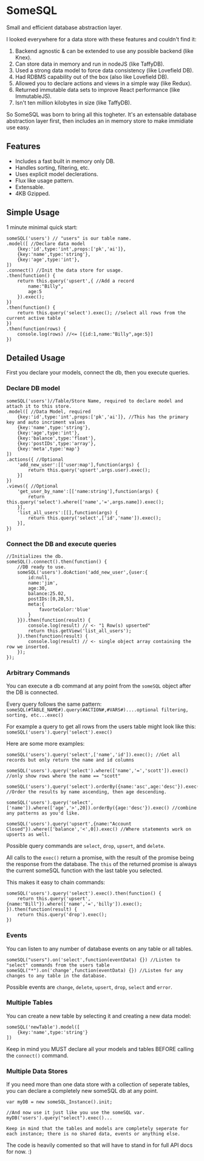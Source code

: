 # SomeSQL
Small and efficient database abstraction layer.

I looked everywhere for a data store with these features and couldn't find it:

1. Backend agnostic & can be extended to use any possible backend (like Knex).
2. Can store data in memory and run in nodeJS (like TaffyDB).
3. Used a strong data model to force data consistency (like Lovefield DB).
4. Had RDBMS capability out of the box (also like Lovefield DB).
5. Allowed you to declare actions and views in a simple way (like Redux).
6. Returned immutable data sets to improve React performance (like ImmutableJS).
7. Isn't ten million kilobytes in size (like TaffyDB).

So SomeSQL was born to bring all this togheter.  It's an extensable database abstraction layer first, then includes an in memory store to make immidiate use easy.

## Features
* Includes a fast built in memory only DB.
* Handles sorting, filtering, etc.
* Uses explicit model declerations.
* Flux like usage pattern.
* Extensable.
* 4KB Gzipped.

## Simple Usage

1 minute minimal quick start:

```
someSQL('users') // "users" is our table name.
.model([ //Declare data model
    {key:'id',type:'int',props:['pk','ai']},
    {key:'name',type:'string'},
    {key:'age',type:'int'}, 
])
.connect() //Init the data store for usage.
.then(function() {
    return this.query('upsert',{ //Add a record
        name:"Billy",
        age:5
    }).exec();
})
.then(function() {
    return this.query('select').exec(); //select all rows from the current active table
})
.then(function(rows) {
    console.log(rows) //<= [{id:1,name:"Billy",age:5}]
})

```

## Detailed Usage
First you declare your models, connect the db, then you execute queries.

### Declare DB model
```
someSQL('users')//Table/Store Name, required to declare model and attach it to this store.
.model([ //Data Model, required
    {key:'id',type:'int',props:['pk','ai']}, //This has the primary key and auto incriment values
    {key:'name',type:'string'},
    {key:'age',type:'int'},
    {key:'balance',type:'float'},
    {key:'postIDs',type:'array'},
    {key:'meta',type:'map'}
])
.actions({ //Optional
    'add_new_user':[['user:map'],function(args) {
        return this.query('upsert',args.user).exec();
    }]
})
.views({ //Optional
    'get_user_by_name':[['name:string'],function(args) {
        return this.query('select').where(['name','=',args.name]).exec();
    }],
    'list_all_users':[[],function(args) {
        return this.query('select',['id','name']).exec();
    }],                       
})

```

### Connect the DB and execute queries
```
//Initializes the db.
someSQL().connect().then(function() {
    //DB ready to use.
    someSQL('users').doAction('add_new_user',{user:{
        id:null,
        name:'jim',
        age:30,
        balance:25.02,
        postIDs:[0,20,5],
        meta:{
            favorteColor:'blue'
        }
    }}).then(function(result) {
        console.log(result) // <- "1 Row(s) upserted"
        return this.getView('list_all_users');
    }).then(function(result) {
        console.log(result) // <- single object array containing the row we inserted.
    });
});

```

### Arbitrary Commands

You can execute a db command at any point from the `someSQL` object after the DB is connected.

Every query follows the same pattern:
`someSQL(#TABLE_NAME#).query(#ACTION#,#VARS#)....optional filtering, sorting, etc...exec()`

For example a query to get all rows from the users table might look like this:
`someSQL('users').query('select').exec()`

Here are some more examples:
```
someSQL('users').query('select',['name','id']).exec(); //Get all records but only return the name and id columns

someSQL('users').query('select').where(['name','=','scott']).exec() //only show rows where the name == "scott"

someSQL('users').query('select').orderBy({name:'asc',age:'desc'}).exec() //Order the results by name ascending, then age descending.

someSQL('users').query('select',['name']).where(['age','>',20]).orderBy({age:'desc'}).exec() //combine any patterns as you'd like.

someSQL('users').query('upsert',{name:"Account Closed"}).where(['balance','<',0]).exec() //Where statements work on upserts as well.

```

Possible query commands are `select`, `drop`, `upsert`, and `delete`.

All calls to the `exec()` return a promise, with the result of the promise being the response from the database.  The `this` of the returned promise is always the current someSQL function with the last table you selected.

This makes it easy to chain commands:

```
someSQL('users').query('select').exec().then(function() {
    return this.query('upsert',{name:"Bill"}).where(['name','=','billy']).exec();
}).then(function(result) {
    return this.query('drop').exec();
})

```


### Events

You can listen to any number of database events on any table or all tables.

```
someSQL("users").on('select',function(eventData) {}) //Listen to "select" commands from the users table
someSQL("*").on('change',function(eventData) {}) //Listen for any changes to any table in the database.

```

Possible events are `change`, `delete`, `upsert`, `drop`, `select` and `error`.


### Multiple Tables

You can create a new table by selecting it and creating a new data model:

```
someSQL('newTable').model([
    {key:'name',type:'string'}
])

```

Keep in mind you MUST declare all your models and tables BEFORE calling the `connect()` command.

### Multiple Data Stores

If you need more than one data store with a collection of seperate tables, you can declare a completely new someSQL db at any point.

```
var myDB = new someSQL_Instance().init;

//And now use it just like you use the someSQL var.
myDB('users').query("select").exec()...

Keep in mind that the tables and models are completely seperate for each instance; there is no shared data, events or anything else.

```

The code is heavily comented so that will have to stand in for full API docs for now. :)